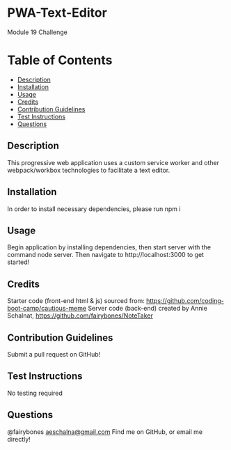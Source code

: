# PWA-Text-Editor
Module 19 Challenge
# Table of Contents
- [Description](#description)
- [Installation](#installation)
- [Usage](#usage)
- [Credits](#credits)
- [Contribution Guidelines](#contribution-guidelines)
- [Test Instructions](#test-instructions)
- [Questions](#questions)


## Description
This progressive web application uses a custom service worker and other webpack/workbox technologies to facilitate a text editor. 

## Installation
In order to install necessary dependencies, please run npm i

## Usage
Begin application by installing dependencies, then start server with the command node server. Then navigate to http://localhost:3000 to get started!

## Credits
Starter code (front-end html & js) sourced from: https://github.com/coding-boot-camp/cautious-meme
Server code (back-end) created by Annie Schalnat, https://github.com/fairybones/NoteTaker

## Contribution Guidelines
Submit a pull request on GitHub!

## Test Instructions
No testing required

## Questions
@fairybones
aeschalna@gmail.com
Find me on GitHub, or email me directly!